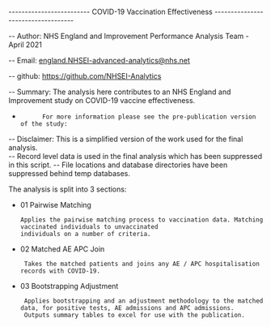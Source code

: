 ------------------------- COVID-19 Vaccination Effectiveness -----------------------------------

-- Author: NHS England and Improvement Performance Analysis Team - April 2021 

-- Email: england.NHSEI-advanced-analytics@nhs.net 

-- github: https://github.com/NHSEI-Analytics


-- Summary: The analysis here contributes to an NHS England and Improvement study on COVID-19 vaccine effectiveness. 

-           For more information please see the pre-publication version of the study: 
            
-- Disclaimer: This is a simplified version of the work used for the final analysis.  
--             Record level data is used in the final analysis which has been suppressed in this script. 
--             File locations and database directories have been suppressed behind temp databases. 




The analysis is split into 3 sections: 

  - 01 Pairwise Matching 
 
        Applies the pairwise matching process to vaccination data. Matching vaccinated individuals to unvaccinated 
        individuals on a number of criteria. 

 - 02 Matched AE APC Join

        Takes the matched patients and joins any AE / APC hospitalisation records with COVID-19. 


 - 03 Bootstrapping Adjustment 
 
        Applies bootstrapping and an adjustment methodology to the matched data, for positive tests, AE admissions and APC admissions. 
        Outputs summary tables to excel for use with the publication. 
